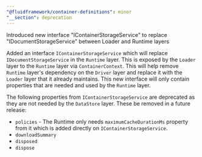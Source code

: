 ```yaml
---
"@fluidframework/container-definitions": minor
"__section": deprecation
---
```

Introduced new interface "IContainerStorageService" to replace "IDocumentStorageService" between Loader and Runtime layers

Added an interface `IContainerStorageService` which will replace `IDocumentStorageService` in the `Runtime` layer. This is exposed by the `Loader` layer to the `Runtime` layer via `ContainerContext`. This will help remove `Runtime` layer's dependency on the `Driver` layer and replace it with the `Loader` layer that it already maintains. This new interface will only contain properties that are needed and used by the `Runtime` layer.

The following properties from `IContainerStorageService` are deprecated as they are not needed by the `DataStore` layer. These be removed in a future release:

- `policies` - The Runtime only needs `maximumCacheDurationMs` property from it which is added directly on `IContainerStorageService`.
- `downloadSummary`
- `disposed`
- `dispose`
